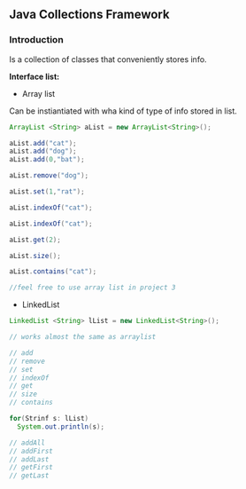 ## Java Collections Framework
### Introduction

Is a collection of classes that conveniently stores info.

**Interface list:**
- Array list

Can be instiantiated with wha kind of type of info stored in list.
```java
ArrayList <String> aList = new ArrayList<String>();

aList.add("cat");
aList.add("dog");
aList.add(0,"bat");

aList.remove("dog");

aList.set(1,"rat");

aList.indexOf("cat");

aList.indexOf("cat");

aList.get(2);

aList.size();

aList.contains("cat");

//feel free to use array list in project 3


```

- LinkedList

```java
LinkedList <String> lList = new LinkedList<String>();

// works almost the same as arraylist

// add
// remove
// set
// indexOf
// get
// size
// contains

for(Strinf s: lList)
  System.out.println(s);

// addAll
// addFirst
// addLast
// getFirst
// getLast

```